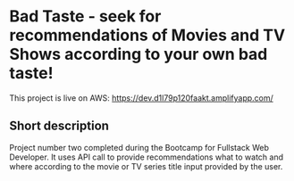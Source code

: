 # Bad Taste - seek for recommendations of Movies and TV Shows according to your own bad taste!

This project is live on AWS: https://dev.d1l79p120faakt.amplifyapp.com/

## Short description

Project number two completed during the Bootcamp for Fullstack Web Developer.
It uses API call to provide recommendations what to watch and where according to the movie or TV series title input provided by the user. 

